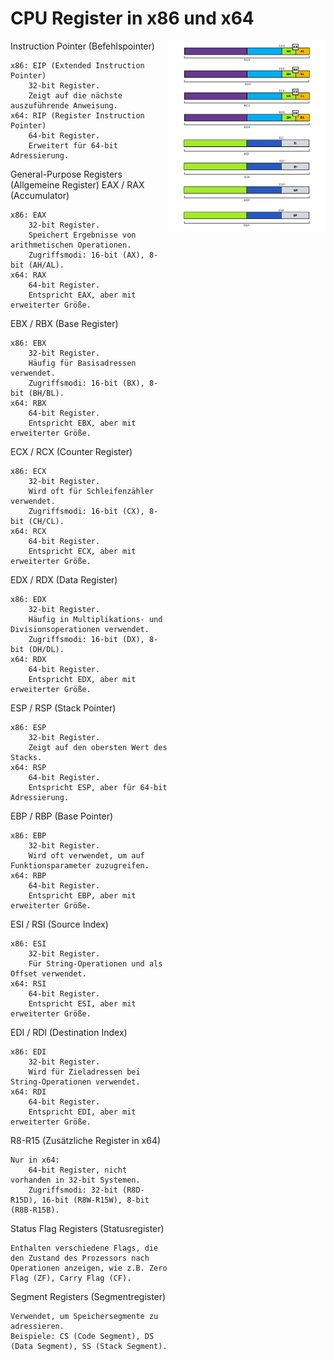 # CPU Register in x86 und x64

<div style="display: flex;">


<div style="flex: 1;">
<a> 
Instruction Pointer (Befehlspointer)

    x86: EIP (Extended Instruction Pointer)
        32-bit Register.
        Zeigt auf die nächste auszuführende Anweisung.
    x64: RIP (Register Instruction Pointer)
        64-bit Register.
        Erweitert für 64-bit Adressierung.

General-Purpose Registers (Allgemeine Register)
EAX / RAX (Accumulator)

    x86: EAX
        32-bit Register.
        Speichert Ergebnisse von arithmetischen Operationen.
        Zugriffsmodi: 16-bit (AX), 8-bit (AH/AL).
    x64: RAX
        64-bit Register.
        Entspricht EAX, aber mit erweiterter Größe.

EBX / RBX (Base Register)

    x86: EBX
        32-bit Register.
        Häufig für Basisadressen verwendet.
        Zugriffsmodi: 16-bit (BX), 8-bit (BH/BL).
    x64: RBX
        64-bit Register.
        Entspricht EBX, aber mit erweiterter Größe.

ECX / RCX (Counter Register)

    x86: ECX
        32-bit Register.
        Wird oft für Schleifenzähler verwendet.
        Zugriffsmodi: 16-bit (CX), 8-bit (CH/CL).
    x64: RCX
        64-bit Register.
        Entspricht ECX, aber mit erweiterter Größe.

EDX / RDX (Data Register)

    x86: EDX
        32-bit Register.
        Häufig in Multiplikations- und Divisionsoperationen verwendet.
        Zugriffsmodi: 16-bit (DX), 8-bit (DH/DL).
    x64: RDX
        64-bit Register.
        Entspricht EDX, aber mit erweiterter Größe.

ESP / RSP (Stack Pointer)

    x86: ESP
        32-bit Register.
        Zeigt auf den obersten Wert des Stacks.
    x64: RSP
        64-bit Register.
        Entspricht ESP, aber für 64-bit Adressierung.

EBP / RBP (Base Pointer)

    x86: EBP
        32-bit Register.
        Wird oft verwendet, um auf Funktionsparameter zuzugreifen.
    x64: RBP
        64-bit Register.
        Entspricht EBP, aber mit erweiterter Größe.

ESI / RSI (Source Index)

    x86: ESI
        32-bit Register.
        Für String-Operationen und als Offset verwendet.
    x64: RSI
        64-bit Register.
        Entspricht ESI, aber mit erweiterter Größe.

EDI / RDI (Destination Index)

    x86: EDI
        32-bit Register.
        Wird für Zieladressen bei String-Operationen verwendet.
    x64: RDI
        64-bit Register.
        Entspricht EDI, aber mit erweiterter Größe.

R8-R15 (Zusätzliche Register in x64)

    Nur in x64:
        64-bit Register, nicht vorhanden in 32-bit Systemen.
        Zugriffsmodi: 32-bit (R8D-R15D), 16-bit (R8W-R15W), 8-bit (R8B-R15B).

Status Flag Registers (Statusregister)

    Enthalten verschiedene Flags, die den Zustand des Prozessors nach Operationen anzeigen, wie z.B. Zero Flag (ZF), Carry Flag (CF).

Segment Registers (Segmentregister)

    Verwendet, um Speichersegmente zu adressieren.
    Beispiele: CS (Code Segment), DS (Data Segment), SS (Stack Segment).

</a>
</div>
<div style="flex: 1;">
<a href="">
    <img src="img/b3d7e425dae623de1ce2d57b25e4e809.png" alt="Packaging status" align="right">
</a>
</div>

</div>